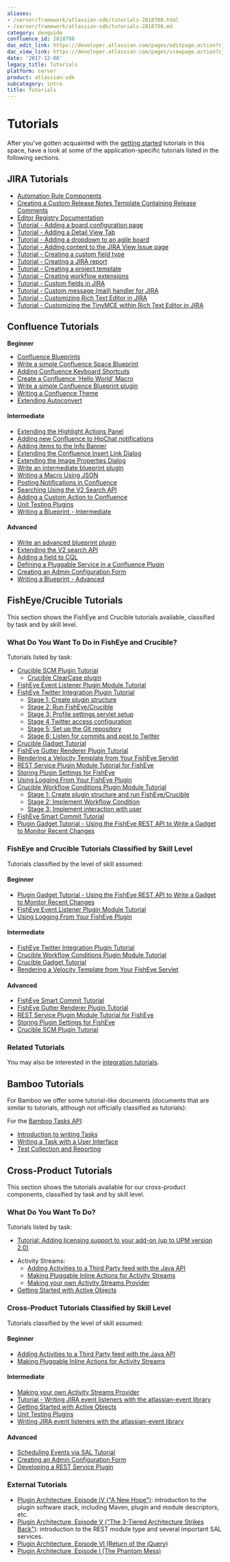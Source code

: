 ```yaml
---
aliases:
- /server/framework/atlassian-sdk/tutorials-2818708.html
- /server/framework/atlassian-sdk/tutorials-2818708.md
category: devguide
confluence_id: 2818708
dac_edit_link: https://developer.atlassian.com/pages/editpage.action?cjm=wozere&pageId=2818708
dac_view_link: https://developer.atlassian.com/pages/viewpage.action?cjm=wozere&pageId=2818708
date: '2017-12-08'
legacy_title: Tutorials
platform: server
product: atlassian-sdk
subcategory: intro
title: Tutorials
---
```

# Tutorials

After you've gotten acquainted with the [getting started](/server/framework/atlassian-sdk/set-up-the-atlassian-plugin-sdk-and-build-a-project) tutorials in this space, have a look at some of the application-specific tutorials listed in the following sections.

## JIRA Tutorials

-   [Automation Rule Components](https://developer.atlassian.com/display/JIRADEV/Automation+Rule+Components)
-   [Creating a Custom Release Notes Template Containing Release Comments](https://developer.atlassian.com/display/JIRADEV/Creating+a+Custom+Release+Notes+Template+Containing+Release+Comments)
-   [Editor Registry Documentation](https://developer.atlassian.com/display/JIRADEV/Editor+Registry+Documentation)
-   [Tutorial - Adding a board configuration page](https://developer.atlassian.com/display/JIRADEV/Tutorial+-+Adding+a+board+configuration+page)
-   [Tutorial - Adding a Detail View Tab](https://developer.atlassian.com/display/JIRADEV/Tutorial+-+Adding+a+Detail+View+Tab)
-   [Tutorial - Adding a dropdown to an agile board](https://developer.atlassian.com/display/JIRADEV/Tutorial+-+Adding+a+dropdown+to+an+agile+board)
-   [Tutorial - Adding content to the JIRA View Issue page](https://developer.atlassian.com/display/JIRADEV/Tutorial+-+Adding+content+to+the+JIRA+View+Issue+page)
-   [Tutorial - Creating a custom field type](https://developer.atlassian.com/display/JIRADEV/Tutorial+-+Creating+a+custom+field+type)
-   [Tutorial - Creating a JIRA report](https://developer.atlassian.com/display/JIRADEV/Tutorial+-+Creating+a+JIRA+report)
-   [Tutorial - Creating a project template](https://developer.atlassian.com/display/JIRADEV/Tutorial+-+Creating+a+project+template)
-   [Tutorial - Creating workflow extensions](https://developer.atlassian.com/display/JIRADEV/Tutorial+-+Creating+workflow+extensions)
-   [Tutorial - Custom fields in JIRA](https://developer.atlassian.com/display/JIRADEV/Tutorial+-+Custom+fields+in+JIRA)
-   [Tutorial - Custom message (mail) handler for JIRA](https://developer.atlassian.com/display/JIRADEV/Tutorial+-+Custom+message+%28mail%29+handler+for+JIRA)
-   [Tutorial - Customizing Rich Text Editor in JIRA](https://developer.atlassian.com/display/JIRADEV/Tutorial+-+Customizing+Rich+Text+Editor+in+JIRA)
-   [Tutorial - Customizing the TinyMCE within Rich Text Editor in JIRA](https://developer.atlassian.com/display/JIRADEV/Tutorial+-+Customizing+the+TinyMCE+within+Rich+Text+Editor+in+JIRA)

## Confluence Tutorials

**Beginner**

-   [Confluence Blueprints](https://developer.atlassian.com/display/CONFDEV/Confluence+Blueprints)
-   [Write a simple Confluence Space Blueprint](https://developer.atlassian.com/display/CONFDEV/Write+a+simple+Confluence+Space+Blueprint)
-   [Adding Confluence Keyboard Shortcuts](https://developer.atlassian.com/display/CONFDEV/Adding+Confluence+Keyboard+Shortcuts)
-   [Create a Confluence 'Hello World' Macro](/server/framework/atlassian-sdk/create-a-confluence-hello-world-macro)
-   [Write a simple Confluence Blueprint plugin](https://developer.atlassian.com/display/CONFDEV/Write+a+simple+Confluence+Blueprint+plugin)
-   [Writing a Confluence Theme](https://developer.atlassian.com/display/CONFDEV/Writing+a+Confluence+Theme)
-   [Extending Autoconvert](https://developer.atlassian.com/display/CONFDEV/Extending+Autoconvert)

#### Intermediate

-   [Extending the Highlight Actions Panel](https://developer.atlassian.com/display/CONFDEV/Extending+the+Highlight+Actions+Panel)
-   [Adding new Confluence to HipChat notifications](https://developer.atlassian.com/display/CONFDEV/Adding+new+Confluence+to+HipChat+notifications)
-   [Adding items to the Info Banner](https://developer.atlassian.com/display/CONFDEV/Adding+items+to+the+Info+Banner)
-   [Extending the Confluence Insert Link Dialog](https://developer.atlassian.com/display/CONFDEV/Extending+the+Confluence+Insert+Link+Dialog)
-   [Extending the Image Properties Dialog](https://developer.atlassian.com/display/CONFDEV/Extending+the+Image+Properties+Dialog)
-   [Write an intermediate blueprint plugin](https://developer.atlassian.com/display/CONFDEV/Write+an+intermediate+blueprint+plugin)
-   [Writing a Macro Using JSON](https://developer.atlassian.com/display/CONFDEV/Writing+a+Macro+Using+JSON)
-   [Posting Notifications in Confluence](https://developer.atlassian.com/display/CONFDEV/Posting+Notifications+in+Confluence)
-   [Searching Using the V2 Search API](https://developer.atlassian.com/display/CONFDEV/Searching+Using+the+V2+Search+API)
-   [Adding a Custom Action to Confluence](https://developer.atlassian.com/display/CONFDEV/Adding+a+Custom+Action+to+Confluence)
-   [Unit Testing Plugins](https://developer.atlassian.com/display/CONFDEV/Unit+Testing+Plugins)
-   [Writing a Blueprint - Intermediate](/server/confluence/writing-a-blueprint-intermediate/)

#### Advanced

-   [Write an advanced blueprint plugin](https://developer.atlassian.com/display/CONFDEV/Write+an+advanced+blueprint+plugin)
-   [Extending the V2 search API](https://developer.atlassian.com/display/CONFDEV/Extending+the+V2+search+API)
-   [Adding a field to CQL](https://developer.atlassian.com/display/CONFDEV/Adding+a+field+to+CQL)
-   [Defining a Pluggable Service in a Confluence Plugin](https://developer.atlassian.com/display/CONFDEV/Defining+a+Pluggable+Service+in+a+Confluence+Plugin)
-   [Creating an Admin Configuration Form](/server/framework/atlassian-sdk/creating-an-admin-configuration-form)
-   [Writing a Blueprint - Advanced](/server/confluence/writing-a-blueprint-advanced/)

## FishEye/Crucible Tutorials

This section shows the FishEye and Crucible tutorials available, classified by task and by skill level.

### What Do You Want To Do in FishEye and Crucible?

Tutorials listed by task:

-   [Crucible SCM Plugin Tutorial](https://developer.atlassian.com/display/FECRUDEV/Crucible+SCM+Plugin+Tutorial)
    -   [Crucible ClearCase plugin](https://developer.atlassian.com/display/FECRUDEV/Crucible+ClearCase+plugin)
-   [FishEye Event Listener Plugin Module Tutorial](https://developer.atlassian.com/display/FECRUDEV/FishEye+Event+Listener+Plugin+Module+Tutorial)
-   [FishEye Twitter Integration Plugin Tutorial](https://developer.atlassian.com/display/FECRUDEV/FishEye+Twitter+Integration+Plugin+Tutorial)
    -   [Stage 1: Create plugin structure](https://developer.atlassian.com/display/FECRUDEV/Stage+1%3A+Create+plugin+structure)
    -   [Stage 2: Run FishEye/Crucible](https://developer.atlassian.com/pages/viewpage.action?pageId=37225303)
    -   [Stage 3: Profile settings servlet setup](https://developer.atlassian.com/display/FECRUDEV/Stage+3%3A+Profile+settings+servlet+setup)
    -   [Stage 4 Twitter access configuration](https://developer.atlassian.com/display/FECRUDEV/Stage+4+Twitter+access+configuration)
    -   [Stage 5: Set up the Git repository](https://developer.atlassian.com/display/FECRUDEV/Stage+5%3A+Set+up+the+Git+repository)
    -   [Stage 6: Listen for commits and post to Twitter](https://developer.atlassian.com/display/FECRUDEV/Stage+6%3A+Listen+for+commits+and+post+to+Twitter)
-   [Crucible Gadget Tutorial](https://developer.atlassian.com/display/FECRUDEV/Crucible+Gadget+Tutorial)
-   [FishEye Gutter Renderer Plugin Tutorial](https://developer.atlassian.com/display/FECRUDEV/FishEye+Gutter+Renderer+Plugin+Tutorial)
-   [Rendering a Velocity Template from Your FishEye Servlet](https://developer.atlassian.com/display/FECRUDEV/Rendering+a+Velocity+Template+from+Your+FishEye+Servlet)
-   [REST Service Plugin Module Tutorial for FishEye](https://developer.atlassian.com/display/FECRUDEV/REST+Service+Plugin+Module+Tutorial+for+FishEye)
-   [Storing Plugin Settings for FishEye](https://developer.atlassian.com/display/FECRUDEV/Storing+Plugin+Settings+for+FishEye)
-   [Using Logging From Your FishEye Plugin](https://developer.atlassian.com/display/FECRUDEV/Using+Logging+From+Your+FishEye+Plugin)
-   [Crucible Workflow Conditions Plugin Module Tutorial](https://developer.atlassian.com/display/FECRUDEV/Crucible+Workflow+Conditions+Plugin+Module+Tutorial)
    -   [Stage 1: Create plugin structure and run FishEye/Crucible](https://developer.atlassian.com/pages/viewpage.action?pageId=43287858)
    -   [Stage 2: Implement Workflow Condition](https://developer.atlassian.com/display/FECRUDEV/Stage+2%3A+Implement+Workflow+Condition)
    -   [Stage 3: Implement interaction with user](https://developer.atlassian.com/display/FECRUDEV/Stage+3%3A+Implement+interaction+with+user)
-   [FishEye Smart Commit Tutorial](https://developer.atlassian.com/display/FECRUDEV/FishEye+Smart+Commit+Tutorial)
-   [Plugin Gadget Tutorial - Using the FishEye REST API to Write a Gadget to Monitor Recent Changes](https://developer.atlassian.com/display/FECRUDEV/Plugin+Gadget+Tutorial+-+Using+the+FishEye+REST+API+to+Write+a+Gadget+to+Monitor+Recent+Changes)

### FishEye and Crucible Tutorials Classified by Skill Level

Tutorials classified by the level of skill assumed:

#### Beginner

-   [Plugin Gadget Tutorial - Using the FishEye REST API to Write a Gadget to Monitor Recent Changes](https://developer.atlassian.com/display/FECRUDEV/Plugin+Gadget+Tutorial+-+Using+the+FishEye+REST+API+to+Write+a+Gadget+to+Monitor+Recent+Changes)
-   [FishEye Event Listener Plugin Module Tutorial](https://developer.atlassian.com/display/FECRUDEV/FishEye+Event+Listener+Plugin+Module+Tutorial)
-   [Using Logging From Your FishEye Plugin](https://developer.atlassian.com/display/FECRUDEV/Using+Logging+From+Your+FishEye+Plugin)

#### Intermediate

-   [FishEye Twitter Integration Plugin Tutorial](https://developer.atlassian.com/display/FECRUDEV/FishEye+Twitter+Integration+Plugin+Tutorial)
-   [Crucible Workflow Conditions Plugin Module Tutorial](https://developer.atlassian.com/display/FECRUDEV/Crucible+Workflow+Conditions+Plugin+Module+Tutorial)
-   [Crucible Gadget Tutorial](https://developer.atlassian.com/display/FECRUDEV/Crucible+Gadget+Tutorial)
-   [Rendering a Velocity Template from Your FishEye Servlet](https://developer.atlassian.com/display/FECRUDEV/Rendering+a+Velocity+Template+from+Your+FishEye+Servlet)

#### Advanced

-   [FishEye Smart Commit Tutorial](https://developer.atlassian.com/display/FECRUDEV/FishEye+Smart+Commit+Tutorial)
-   [FishEye Gutter Renderer Plugin Tutorial](https://developer.atlassian.com/display/FECRUDEV/FishEye+Gutter+Renderer+Plugin+Tutorial)
-   [REST Service Plugin Module Tutorial for FishEye](https://developer.atlassian.com/display/FECRUDEV/REST+Service+Plugin+Module+Tutorial+for+FishEye)
-   [Storing Plugin Settings for FishEye](https://developer.atlassian.com/display/FECRUDEV/Storing+Plugin+Settings+for+FishEye)
-   [Crucible SCM Plugin Tutorial](https://developer.atlassian.com/display/FECRUDEV/Crucible+SCM+Plugin+Tutorial)

### Related Tutorials

You may also be interested in the [integration tutorials](https://developer.atlassian.com/display/FECRUDEV/Integration+Tutorials).

## Bamboo Tutorials

For Bamboo we offer some tutorial-like documents (documents that are similar to tutorials, although not officially classified as tutorials):

For the [Bamboo Tasks API](https://developer.atlassian.com/display/BAMBOODEV/Bamboo+Tasks+API):

-   [Introduction to writing Tasks](https://developer.atlassian.com/display/BAMBOODEV/Introduction+to+writing+Tasks)
-   [Writing a Task with a User Interface](https://developer.atlassian.com/display/BAMBOODEV/Writing+a+Task+with+a+User+Interface)
-   [Test Collection and Reporting](https://developer.atlassian.com/display/BAMBOODEV/Test+Collection+and+Reporting)

## Cross-Product Tutorials

This section shows the tutorials available for our cross-product components, classified by task and by skill level.

### What Do You Want To Do?

Tutorials listed by task:

-   [Tutorial: Adding licensing support to your add-on (up to UPM version 2.0)](https://developer.atlassian.com/pages/viewpage.action?pageId=8947417)

<!-- -->

-   Activity Streams:
    -   [Adding Activities to a Third Party feed with the Java API](https://developer.atlassian.com/display/DOCS/Adding+Activities+to+a+Third+Party+feed+with+the+Java+API)
    -   [Making Pluggable Inline Actions for Activity Streams](https://developer.atlassian.com/display/DOCS/Making+Pluggable+Inline+Actions+for+Activity+Streams)
    -   [Making your own Activity Streams Provider](https://developer.atlassian.com/display/DOCS/Making+your+own+Activity+Streams+Provider)
-   [Getting Started with Active Objects](https://developer.atlassian.com/display/DOCS/Getting+Started+with+Active+Objects)

### Cross-Product Tutorials Classified by Skill Level

Tutorials classified by the level of skill assumed:

#### Beginner

-   [Adding Activities to a Third Party feed with the Java API](/server/framework/atlassian-sdk/adding-activities-to-a-third-party-feed-with-the-java-api)
-   [Making Pluggable Inline Actions for Activity Streams](/server/framework/atlassian-sdk/making-pluggable-inline-actions-for-activity-streams)

#### Intermediate

-   [Making your own Activity Streams Provider](/server/framework/atlassian-sdk/making-your-own-activity-streams-provider)
-   [Tutorial - Writing JIRA event listeners with the atlassian-event library](https://developer.atlassian.com/display/JIRADEV/Tutorial+-+Writing+JIRA+event+listeners+with+the+atlassian-event+library)
-   [Getting Started with Active Objects](/server/framework/atlassian-sdk/getting-started-with-active-objects)
-   [Unit Testing Plugins](https://developer.atlassian.com/display/CONFDEV/Unit+Testing+Plugins)
-   [Writing JIRA event listeners with the atlassian-event library](/display/JIRASERVER/Writing+JIRA+event+listeners+with+the+atlassian-event+library)

#### Advanced

-   [Scheduling Events via SAL Tutorial](/server/framework/atlassian-sdk/scheduling-events-via-sal-tutorial)
-   [Creating an Admin Configuration Form](/server/framework/atlassian-sdk/creating-an-admin-configuration-form)
-   [Developing a REST Service Plugin](/server/framework/atlassian-sdk/developing-a-rest-service-plugin)

### External Tutorials

-   <a href="https://www.atlassian.com/blog/archives/plugin_architecture_episode_iv" class="external-link">Plugin Architecture, Episode IV (&quot;A New Hope&quot;)</a>: introduction to the plugin software stack, including Maven, plugin and module descriptors, etc.
-   <a href="https://www.atlassian.com/blog/archives/plugin_architecture_episode_v_the_3_tiered_architecture_strikes_back" class="external-link">Plugin Architecture, Episode V (&quot;The 3-Tiered Architecture Strikes Back&quot;)</a>: introduction to the REST module type and several important SAL services.
-   <a href="https://www.atlassian.com/blog/archives/plugin_architecture_episode_vi" class="external-link">Plugin Architecture, Episode VI (Return of the jQuery)</a>
-   <a href="https://www.atlassian.com/blog/archives/plugin_architecture_episode_i" class="external-link">Plugin Architecture, Episode I (The Phantom Mess)</a>
